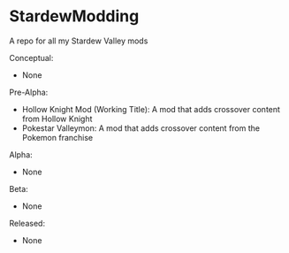 # StardewModding
A repo for all my Stardew Valley mods

Conceptual:
- None

Pre-Alpha:
- Hollow Knight Mod (Working Title): A mod that adds crossover content from Hollow Knight
- Pokestar Valleymon: A mod that adds crossover content from the Pokemon franchise

Alpha:
- None

Beta:
- None

Released:
- None
